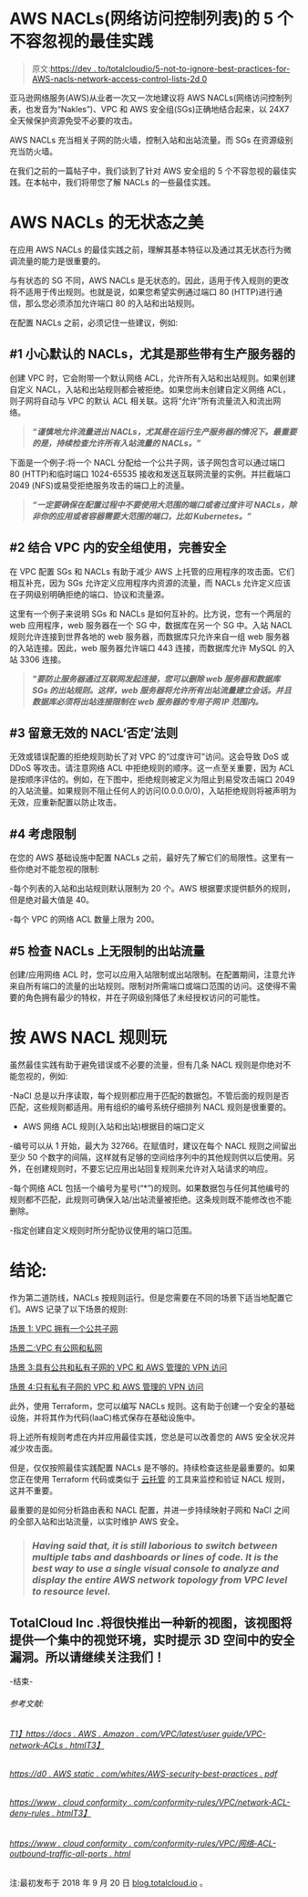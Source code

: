 # AWS NACLs(网络访问控制列表)的 5 个不容忽视的最佳实践

> 原文:[https://dev . to/totalcloudio/5-not-to-ignore-best-practices-for-AWS-nacls-network-access-control-lists-2d 0](https://dev.to/totalcloudio/5-not-to-ignore-best-practices-for-aws-nacls-network-access-control-lists---2dd0)

亚马逊网络服务(AWS)从业者一次又一次地建议将 AWS NACLs(网络访问控制列表，也发音为“Nakles”)、VPC 和 AWS 安全组(SGs)正确地结合起来，以 24X7 全天候保护资源免受不必要的攻击。

AWS NACLs 充当相关子网的防火墙，控制入站和出站流量。而 SGs 在资源级别充当防火墙。

在我们之前的一篇帖子中，我们谈到了针对 AWS 安全组的 5 个不容忽视的最佳实践[](http://blog.totalcloud.io/5-not-ignore-best-practices-aws-security-groups/)。在本帖中，我们将带您了解 NACLs 的一些最佳实践。

# **AWS NACLs 的无状态之美**

在应用 AWS NACLs 的最佳实践之前，理解其基本特征以及通过其无状态行为微调流量的能力是很重要的。

与有状态的 SG 不同，AWS NACLs 是无状态的。因此，适用于传入规则的更改将不适用于传出规则。也就是说，如果您希望实例通过端口 80 (HTTP)进行通信，那么您必须添加允许端口 80 的入站和出站规则。

在配置 NACLs 之前，必须记住一些建议，例如:

## **#1 小心默认的 NACLs，尤其是那些带有生产服务器的**

创建 VPC 时，它会附带一个默认网络 ACL，允许所有入站和出站规则。如果创建自定义 NACL，入站和出站规则都会被拒绝。如果您尚未创建自定义网络 ACL，则子网将自动与 VPC 的默认 ACL 相关联。这将“允许”所有流量流入和流出网络。

> ***“谨慎地允许流量进出 NACLs，尤其是在运行生产服务器的情况下。最重要的是，持续检查允许所有入站流量的 NACLs。”***

下面是一个例子:将一个 NACL 分配给一个公共子网，该子网包含可以通过端口 80 (HTTP)和临时端口 1024-65535 接收和发送互联网流量的实例。并拦截端口 2049 (NFS)或易受拒绝服务攻击的端口上的流量。

> ***“一定要确保在配置过程中不要使用大范围的端口或者过度许可 NACLs，除非你的应用或者容器需要大范围的端口，比如 Kubernetes。”***

## **#2 结合 VPC 内的安全组使用，完善安全**

在 VPC 配置 SGs 和 NACLs 有助于减少 AWS 上托管的应用程序的攻击面。它们相互补充，因为 SGs 允许定义应用程序内资源的流量，而 NACLs 允许定义应该在子网级别明确拒绝的端口、协议和流量源。

这里有一个例子来说明 SGs 和 NACLs 是如何互补的。比方说，您有一个两层的 web 应用程序，web 服务器在一个 SG 中，数据库在另一个 SG 中。入站 NACL 规则允许连接到世界各地的 web 服务器，而数据库只允许来自一组 web 服务器的入站连接。因此，web 服务器允许端口 443 连接，而数据库允许 MySQL 的入站 3306 连接。

> ***"要防止服务器通过互联网发起连接，您可以删除 web 服务器和数据库 SGs 的出站规则。这样，web 服务器将允许所有出站流量建立会话。并且数据库必须将出站连接限制在 web 服务器的专用子网 IP 范围内。***

## **#3 留意无效的 NACL‘否定’法则**

无效或错误配置的拒绝规则助长了对 VPC 的“过度许可”访问。这会导致 DoS 或 DDoS 等攻击。请注意网络 ACL 中拒绝规则的顺序。这一点至关重要，因为 ACL 是按顺序评估的。例如，在下图中，拒绝规则被定义为阻止到易受攻击端口 2049 的入站流量。如果规则不阻止任何人的访问(0.0.0.0/0)，入站拒绝规则将被声明为无效，应重新配置以防止攻击。

## **#4 考虑限制**

在您的 AWS 基础设施中配置 NACLs 之前，最好先了解它们的局限性。这里有一些你绝对不能忽视的限制:

-每个列表的入站和出站规则默认限制为 20 个。AWS 根据要求提供额外的规则，但是绝对最大值是 40。

-每个 VPC 的网络 ACL 数量上限为 200。

## **#5 检查 NACLs 上无限制的出站流量**

创建/应用网络 ACL 时，您可以应用入站限制或出站限制。在配置期间，注意允许来自所有端口的流量的出站规则。限制对所需端口或端口范围的访问。这使得不需要的角色拥有最少的特权，并在子网级别降低了未经授权访问的可能性。

# **按 AWS NACL 规则玩**

虽然最佳实践有助于避免错误或不必要的流量，但有几条 NACL 规则是你绝对不能忽视的，例如:

-NaCl 总是以升序读取，每个规则都应用于匹配的数据包。不管后面的规则是否匹配，这些规则都适用。用有组织的编号系统仔细排列 NACL 规则是很重要的。

- AWS 网络 ACL 规则(入站和出站)根据目的端口定义

-编号可以从 1 开始，最大为 32766。在赋值时，建议在每个 NACL 规则之间留出至少 50 个数字的间隔，这样就有足够的空间给序列中的其他规则供以后使用。另外，在创建规则时，不要忘记应用出站回复规则来允许对入站请求的响应。

-每个网络 ACL 包括一个编号为星号(“*”)的规则。如果数据包与任何其他编号的规则都不匹配，此规则可确保入站/出站流量被拒绝。这条规则既不能修改也不能删除。

-指定创建自定义规则时所分配协议使用的端口范围。

# **结论:**

作为第二道防线，NACLs 按规则运行。但是您需要在不同的场景下适当地配置它们。AWS 记录了以下场景的规则:

[场景 1: VPC 拥有一个公共子网](https://docs.aws.amazon.com/vpc/latest/userguide/VPC_Scenario1.html)

[场景二:VPC 有公网和私网](https://docs.aws.amazon.com/vpc/latest/userguide/VPC_Scenario2.html)

[场景 3:具有公共和私有子网的 VPC 和 AWS 管理的 VPN 访问](https://docs.aws.amazon.com/vpc/latest/userguide/VPC_Scenario3.html)

[场景 4:只有私有子网的 VPC 和 AWS 管理的 VPN 访问](https://docs.aws.amazon.com/vpc/latest/userguide/VPC_Scenario4.html)

此外，使用 Terraform，您可以编写 NACLs 规则。这有助于创建一个安全的基础设施，并将其作为代码(IaaC)格式保存在基础设施中。

将上述所有规则考虑在内并应用最佳实践，您总是可以改善您的 AWS 安全状况并减少攻击面。

但是，仅仅按照最佳实践配置 NACLs 是不够的。持续检查这些是最重要的。如果您正在使用 Terraform 代码或类似于 [云托管](https://github.com/capitalone/cloud-custodian) 的工具来监控和验证 NACL 规则，这并不重要。

最重要的是如何分析路由表和 NACL 配置，并进一步持续映射子网和 NaCl 之间的全部入站和出站流量，以实时维护 AWS 安全。

> ### ***Having said that, it is still laborious to switch between multiple tabs and dashboards or lines of code. It is the best way to use a single visual console to analyze and display the entire AWS network topology from VPC level to resource level.***

## TotalCloud Inc .将很快推出一种新的视图，该视图将提供一个集中的视觉环境，实时提示 3D 空间中的安全漏洞。所以请继续关注我们！

-结束-

###### 参考文献:

###### [T1】https://docs . AWS . Amazon . com/VPC/latest/user guide/VPC-network-ACLs . htmlT3】](https://docs.aws.amazon.com/vpc/latest/userguide/vpc-network-acls.html)

###### [https://d0 . AWS static . com/whites/AWS-security-best-practices . pdf](https://d0.awsstatic.com/whitepapers/aws-security-best-practices.pdf)

###### [https://www . cloud conformity . com/conformity-rules/VPC/network-ACL-deny-rules . htmlT3】](https://www.cloudconformity.com/conformity-rules/VPC/network-acl-deny-rules.html)

###### [https://www . cloud conformity . com/conformity-rules/VPC/网络-ACL-outbound-traffic-all-ports . html](https://www.cloudconformity.com/conformity-rules/VPC/network-acl-outbound-traffic-all-ports.html)

注:最初发布于 2018 年 9 月 20 日 [blog.totalcloud.io](https://blog.totalcloud.io/5-not-to-ignore-best-practices-for-aws-nacls-network-access-control-lists/) 。